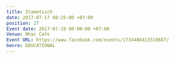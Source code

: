 ```yaml
---
title: Stammtisch
date: 2017-07-17 08:25:00 +07:00
position: 27
Event date: 2017-07-19 00:00:00 +07:00
Venue: Nhac Cafe
Event URL: https://www.facebook.com/events/1734486413518687/
Genre: EDUCATIONAL
---
```


